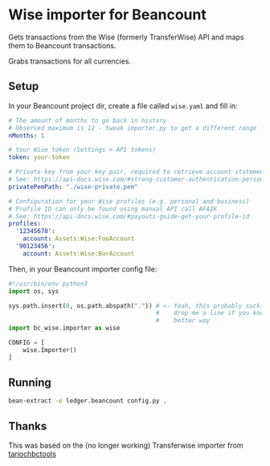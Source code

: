 Wise importer for Beancount
===========================

Gets transactions from the Wise (formerly TransferWise) API 
and maps them to Beancount transactions.

Grabs transactions for all currencies.

## Setup

In your Beancount project dir, create a file called `wise.yaml` and fill in:

```yaml
# The amount of months to go back in history
# Observed maximum is 12 - tweak importer.py to get a different range
nMonths: 1

# Your Wise token (Settings > API tokens)
token: your-token

# Private key from your key pair, required to retrieve account statements
# See: https://api-docs.wise.com/#strong-customer-authentication-personal-token 
privatePemPath: "./wise-private.pem"

# Configuration for your Wise profiles (e.g. personal and business)
# Profile ID can only be found using manual API call AFAIK
# See: https://api-docs.wise.com/#payouts-guide-get-your-profile-id
profiles:
  '12345678':
    account: Assets:Wise:FooAccount
  '90123456':
    account: Assets:Wise:BarAccount
```

Then, in your Beancount importer config file:

```python
#!/usr/bin/env python3
import os, sys

sys.path.insert(0, os.path.abspath(".")) # <- Yeah, this probably sucks
                                         #    drop me a line if you know a 
                                         #    better way
import bc_wise.importer as wise

CONFIG = [
    wise.Importer()
]
```

## Running

```bash
bean-extract -e ledger.beancount config.py .
```

## Thanks

This was based on the (no longer working) Transferwise importer from [tariochbctools](https://github.com/tarioch/beancounttools)